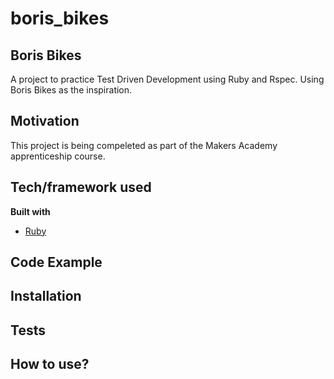 # boris_bikes
## Boris Bikes
A project to practice Test Driven Development using Ruby and Rspec. Using Boris Bikes as the inspiration.

## Motivation
This project is being compeleted as part of the Makers Academy apprenticeship course.


## Tech/framework used

<b>Built with</b>
- [Ruby](https://www.ruby-lang.org/en/documentation/)


## Code Example


## Installation


## Tests

## How to use?